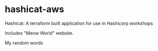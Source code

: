# hashicat-aws
Hashicat: A terraform built application for use in Hashicorp workshops

Includes "Meow World" website.

My random words